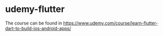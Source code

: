 # udemy-flutter

The course can be found in https://www.udemy.com/course/learn-flutter-dart-to-build-ios-android-apps/
